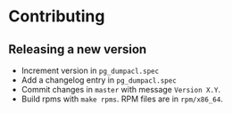 # Contributing

## Releasing a new version

- Increment version in `pg_dumpacl.spec`
- Add a changelog entry in `pg_dumpacl.spec`
- Commit changes in `master` with message `Version X.Y`.
- Build rpms with `make rpms`. RPM files are in `rpm/x86_64`.
